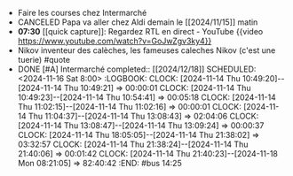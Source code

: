 - Faire les courses chez Intermarché
- CANCELED Papa va aller chez Aldi demain le [[2024/11/15]] matin
- **07:30** [[quick capture]]:  Regardez RTL en direct - YouTube {{video https://www.youtube.com/watch?v=GoJwZgv3ky4}}
- Nikov inventeur des calèches, les fameuses caleches Nikov (c'est une tuerie) #quote
- DONE [#A] Intermarché
  completed:: [[2024/12/18]]
  SCHEDULED: <2024-11-16 Sat 8:00>
  :LOGBOOK:
  CLOCK: [2024-11-14 Thu 10:49:20]--[2024-11-14 Thu 10:49:21] =>  00:00:01
  CLOCK: [2024-11-14 Thu 10:49:23]--[2024-11-14 Thu 10:54:41] =>  00:05:18
  CLOCK: [2024-11-14 Thu 11:02:15]--[2024-11-14 Thu 11:02:16] =>  00:00:01
  CLOCK: [2024-11-14 Thu 11:04:37]--[2024-11-14 Thu 13:08:43] =>  02:04:06
  CLOCK: [2024-11-14 Thu 13:08:47]--[2024-11-14 Thu 13:09:24] =>  00:00:37
  CLOCK: [2024-11-14 Thu 18:05:05]--[2024-11-14 Thu 21:38:02] =>  03:32:57
  CLOCK: [2024-11-14 Thu 21:38:24]--[2024-11-14 Thu 21:40:06] =>  00:01:42
  CLOCK: [2024-11-14 Thu 21:40:23]--[2024-11-18 Mon 08:21:05] =>  82:40:42
  :END:
  #bus 14:25